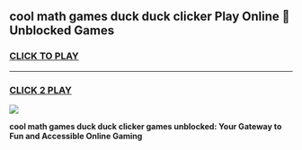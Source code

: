 
## cool math games duck duck clicker Play Online 👋 Unblocked Games
<h3>
<a href="https://news.freeplayer.one?title=cool_math_games_duck_duck_clicker&ref=17CMG">CLICK TO PLAY</a></h3>
<hr>

<h3>
<a href="https://news.freeplayer.one?title=cool_math_games_duck_duck_clicker&ref=17CMG">CLICK 2 PLAY</a>
  
</h3>

<a href="https://news.freeplayer.one?title=cool_math_games_duck_duck_clicker&ref=17CMG/"><img src="https://clearcache.store/games.png"></a>


**cool math games duck duck clicker games unblocked: Your Gateway to Fun and Accessible Online Gaming**
